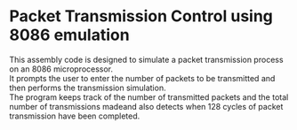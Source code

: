 # Packet Transmission Control using 8086 emulation
This assembly code is designed to simulate a packet transmission process on an 8086 microprocessor.<br>
It prompts the user to enter the number of packets to be transmitted and then performs the transmission simulation.<br>
The program keeps track of the number of transmitted packets and the total number of transmissions madeand also detects when 128 cycles of packet transmission have been completed.
